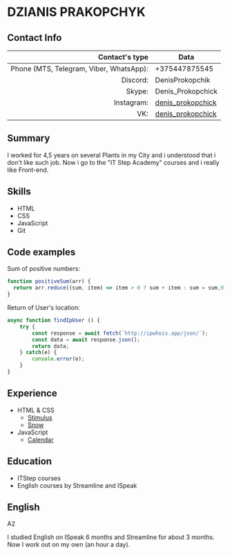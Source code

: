 # DZIANIS PRAKOPCHYK
## Contact Info
Contact's type | Data
---: | ---
Phone (MTS, Telegram, Viber, WhatsApp):| +375447875545
Discord: | DenisProkopchik
Skype: | Denis_Prokopchick
Instagram: | [denis_prokopchick](https://www.instagram.com/denis_prokopchick)
VK: | [denis_prokopchick](https://vk.com/denis_prokopchick)
## Summary
I worked for 4,5 years on several Plants in my City and i understood that i don't like such job. Now i go to the "IT Step Academy" courses  and i really like Front-end. 
## Skills
- HTML
- CSS
- JavaScript
- Git

## Code examples
Sum of positive numbers:
```javascript
function positiveSum(arr) {
  return arr.reduce((sum, item) => item > 0 ? sum + item : sum = sum,0);
}
```
Return of User's location:
```javascript
async function findIpUser () {
	try {
		const response = await fetch(`http://ipwhois.app/json/`);
		const data = await response.json();
		return data;
	} catch(e) {
		console.error(e);
	}
}
```
## Experience
- HTML & CSS
   - [Stimulus](https://denisprokopchik.github.io/Stimulus/)
   - [Snow](https://denisprokopchik.github.io/Snow/)
- JavaScript
   - [Calendar](https://denisprokopchik.github.io/CalendarJS/)

## Education
- ITStep courses
- English courses by Streamline and ISpeak

## English
A2

I studied English on ISpeak 6 months and Streamline for about 3 months. Now I work out on my own (an hour a day).
